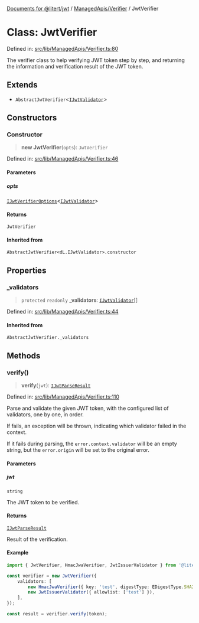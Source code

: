 [Documents for @litert/jwt](../../../index.md) / [ManagedApis/Verifier](../index.md) / JwtVerifier

# Class: JwtVerifier

Defined in: [src/lib/ManagedApis/Verifier.ts:80](https://github.com/litert/jwt.js/blob/master/src/lib/ManagedApis/Verifier.ts#L80)

The verifier class to help verifying JWT token step by step, and returning
the information and verification result of the JWT token.

## Extends

- `AbstractJwtVerifier`\<[`IJwtValidator`](../../../Types/interfaces/IJwtValidator.md)\>

## Constructors

### Constructor

> **new JwtVerifier**(`opts`): `JwtVerifier`

Defined in: [src/lib/ManagedApis/Verifier.ts:46](https://github.com/litert/jwt.js/blob/master/src/lib/ManagedApis/Verifier.ts#L46)

#### Parameters

##### opts

[`IJwtVerifierOptions`](../interfaces/IJwtVerifierOptions.md)\<[`IJwtValidator`](../../../Types/interfaces/IJwtValidator.md)\>

#### Returns

`JwtVerifier`

#### Inherited from

`AbstractJwtVerifier<dL.IJwtValidator>.constructor`

## Properties

### \_validators

> `protected` `readonly` **\_validators**: [`IJwtValidator`](../../../Types/interfaces/IJwtValidator.md)[]

Defined in: [src/lib/ManagedApis/Verifier.ts:44](https://github.com/litert/jwt.js/blob/master/src/lib/ManagedApis/Verifier.ts#L44)

#### Inherited from

`AbstractJwtVerifier._validators`

## Methods

### verify()

> **verify**(`jwt`): [`IJwtParseResult`](../../../Types/interfaces/IJwtParseResult.md)

Defined in: [src/lib/ManagedApis/Verifier.ts:110](https://github.com/litert/jwt.js/blob/master/src/lib/ManagedApis/Verifier.ts#L110)

Parse and validate the given JWT token, with the configured list of
validators, one by one, in order.

If fails, an exception will be thrown, indicating which validator
failed in the context.

If it fails during parsing, the `error.context.validator` will be
an empty string, but the `error.origin` will be set to the original error.

#### Parameters

##### jwt

`string`

The JWT token to be verified.

#### Returns

[`IJwtParseResult`](../../../Types/interfaces/IJwtParseResult.md)

Result of the verification.

#### Example

```ts
import { JwtVerifier, HmacJwaVerifier, JwtIssuerValidator } from '@litert/jwt';

const verifier = new JwtVerifier({
    validators: [
        new HmacJwaVerifier({ key: 'test', digestType: EDigestType.SHA256 }),
        new JwtIssuerValidator({ allowlist: ['test'] }),
    ],
});

const result = verifier.verify(token);
```
